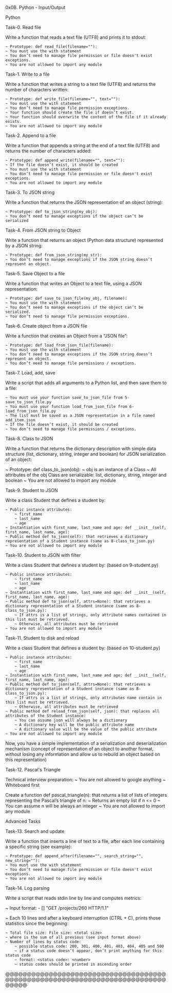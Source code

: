 0x0B. Python - Input/Output

Python

Task-0. Read file

Write a function that reads a text file (UTF8) and prints it to stdout:

	~ Prototype: def read_file(filename=""):
	~ You must use the with statement
	~ You don’t need to manage file permission or file doesn't exist exceptions.
	~ You are not allowed to import any module

Task-1. Write to a file

Write a function that writes a string to a text file (UTF8) and returns the number of characters written:

	~ Prototype: def write_file(filename="", text=""):
	~ You must use the with statement
	~ You don’t need to manage file permission exceptions.
	~ Your function should create the file if doesn’t exist.
	~ Your function should overwrite the content of the file if it already exists.
	~ You are not allowed to import any module

Task-2. Append to a file

Write a function that appends a string at the end of a text file (UTF8) and returns the number of characters added:

	~ Prototype: def append_write(filename="", text=""):
	~ If the file doesn’t exist, it should be created
	~ You must use the with statement
	~ You don’t need to manage file permission or file doesn't exist exceptions.
	~ You are not allowed to import any module

Task-3. To JSON string

Write a function that returns the JSON representation of an object (string):

	~ Prototype: def to_json_string(my_obj):
	~ You don’t need to manage exceptions if the object can’t be serialized

Task-4. From JSON string to Object

Write a function that returns an object (Python data structure) represented by a JSON string:

	~ Prototype: def from_json_string(my_str):
	~ You don’t need to manage exceptions if the JSON string doesn’t represent an object.

Task-5. Save Object to a file

Write a function that writes an Object to a text file, using a JSON representation:

	~ Prototype: def save_to_json_file(my_obj, filename):
	~ You must use the with statement
	~ You don’t need to manage exceptions if the object can’t be serialized.
	~ You don’t need to manage file permission exceptions.

Task-6. Create object from a JSON file

Write a function that creates an Object from a “JSON file”:

	~ Prototype: def load_from_json_file(filename):
	~ You must use the with statement
	~ You don’t need to manage exceptions if the JSON string doesn’t represent an object.
	~ You don’t need to manage file permissions / exceptions.

Task-7. Load, add, save

Write a script that adds all arguments to a Python list, and then save them to a file:

	~ You must use your function save_to_json_file from 5-save_to_json_file.py
	~ You must use your function load_from_json_file from 6-load_from_json_file.py
	~ The list must be saved as a JSON representation in a file named add_item.json
	~ If the file doesn’t exist, it should be created
	~ You don’t need to manage file permissions / exceptions.

Task-8. Class to JSON

Write a function that returns the dictionary description with simple data structure
(list, dictionary, string, integer and boolean) for JSON serialization of an object:

~ Prototype: def class_to_json(obj):
~ obj is an instance of a Class
~ All attributes of the obj Class are serializable: list, dictionary, string, integer and boolean
~ You are not allowed to import any module

Task-9. Student to JSON

Write a class Student that defines a student by:

	~ Public instance attributes:
		~ first_name
		~ last_name
		~ age
	~ Instantiation with first_name, last_name and age: def __init__(self, first_name, last_name, age):
	~ Public method def to_json(self): that retrieves a dictionary representation of a Student instance (same as 8-class_to_json.py)
	~ You are not allowed to import any module

Task-10. Student to JSON with filter

Write a class Student that defines a student by: (based on 9-student.py)

	~ Public instance attributes:
		~ first_name
		~ last_name
		~ age
	~ Instantiation with first_name, last_name and age: def __init__(self, first_name, last_name, age):
	~ Public method def to_json(self, attrs=None): that retrieves a dictionary representation of a Student instance (same as 8-class_to_json.py):
		~ If attrs is a list of strings, only attribute names contained in this list must be retrieved.
		~ Otherwise, all attributes must be retrieved
	~ You are not allowed to import any module

Task-11. Student to disk and reload

Write a class Student that defines a student by: (based on 10-student.py)

	~ Public instance attributes:
		~ first_name
		~ last_name
		~ age
	~ Instantiation with first_name, last_name and age: def __init__(self, first_name, last_name, age):
	~ Public method def to_json(self, attrs=None): that retrieves a dictionary representation of a Student instance (same as 8-class_to_json.py):
		~ If attrs is a list of strings, only attributes name contain in this list must be retrieved.
		~ Otherwise, all attributes must be retrieved
	~ Public method def reload_from_json(self, json): that replaces all attributes of the Student instance:
		~ You can assume json will always be a dictionary
		~ A dictionary key will be the public attribute name
		~ A dictionary value will be the value of the public attribute
	~ You are not allowed to import any module

Now, you have a simple implementation of a serialization and deserialization mechanism
(concept of representation of an object to another format, without losing any
information and allow us to rebuild an object based on this representation)

Task-12. Pascal's Triangle

Technical interview preparation:
	~ You are not allowed to google anything
	~ Whiteboard first

Create a function def pascal_triangle(n): that returns a list of lists of integers representing the Pascal’s triangle of n:
	~ Returns an empty list if n <= 0
	~ You can assume n will be always an integer
	~ You are not allowed to import any module

Advanced Tasks

Task-13. Search and update

Write a function that inserts a line of text to a file, after each line containing a specific string (see example):

	~ Prototype: def append_after(filename="", search_string="", new_string=""):
	~ You must use the with statement
	~ You don’t need to manage file permission or file doesn't exist exceptions.
	~ You are not allowed to import any module

Task-14. Log parsing

Write a script that reads stdin line by line and computes metrics:

~ Input format: <IP Address> - [<date>] "GET /projects/260 HTTP/1.1" <status code> <file size>

~ Each 10 lines and after a keyboard interruption (CTRL + C), prints those statistics since the beginning:

	~ Total file size: File size: <total size>
	~ where is the sum of all previous (see input format above)
	~ Number of lines by status code:
		~ possible status code: 200, 301, 400, 401, 403, 404, 405 and 500
		~ if a status code doesn’t appear, don’t print anything for this status code
		~ format: <status code>: <number>
		~ status codes should be printed in ascending order
@@@@@@@@@@@@@@@@@@@@@@@@@@@@@@@@@@@@@@@@@@@@@@@@@@@@@@@@@@@@@@@@@@@@@@@@@@@@@@@
